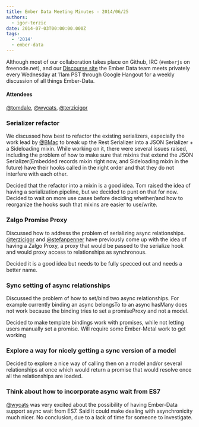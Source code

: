 ```yaml
---
title: Ember Data Meeting Minutes - 2014/06/25
authors:
  - igor-terzic
date: 2014-07-03T00:00:00.000Z
tags:
  - '2014'
  - ember-data
---
```



Although most of our collaboration takes place on Github, IRC
(`#emberjs` on freenode.net), and our [Discourse site](http://discuss.emberjs.com/)
the Ember Data team meets privately every
Wednesday at 11am PST through Google Hangout for a weekly
discussion of all things Ember-Data.

#### Attendees

<!--   [@ebryn](https://twitter.com/ebryn),
  [@krisselden](https://twitter.com/krisselden),
  [@machty](https://twitter.com/machty),
  [@rwjblue](https://twitter.com/rwjblue),
  [@trek](https://twitter.com/trek),
  [@stefanpenner](https://twitter.com/stefanpenner),
  [@wagenet](https://twitter.com/wagenet),
  [@tomdale](https://twitter.com/tomdale),
  [@wifelette](https://twitter.com/wifelette),
  [@wycats](https://twitter.com/wycats)
  [@terzicigor](https://twitter.com/terzicigor) -->

[@tomdale](https://twitter.com/tomdale),
[@wycats](https://twitter.com/wycats),
[@terzicigor](https://twitter.com/terzicigor)

### Serializer refactor

We discussed how best to refactor the existing serializers, especially the work lead by [@BMac](https://twitter.com/BezoMaxo) to break up the
Rest Serializer into a JSON Serializer + a Sideloading mixin. While working on it, there were several issues raised, including the problem of
how to make sure that mixins that extend the JSON Serializer(Embedded records mixin right now, and Sideloading mixin in the future) have their
hooks called in the right order and that they do not interfere with each other.

Decided that the refactor into a mixin is a good idea.
Tom raised the idea of having a serialization pipeline, but we decided to punt on that for now.
Decided to wait on more use cases before deciding whether/and how to reorganize the hooks such that mixins are easier to use/write.

### Zalgo Promise Proxy

Discussed how to address the problem of serializing async relationships.
[@terzicigor](https://twitter.com/terzicigor) and [@stefanpenner](https://twitter.com/stefanpenner) have previously come up with the idea of having
a Zalgo Proxy, a proxy that would be passed to the serialize hook and would proxy access to relationships as synchronous.

Decided it is a good idea but needs to be fully specced out and needs a better name.

### Sync setting of async relationships

Discussed the problem of how to set/bind two async relationships. For example currently binding an async belongsTo
to an async hasMany does not work because the binding tries to set a promiseProxy and not a model.

Decided to make template bindings work with promises, while not letting users manually set a promise.
Will require some Ember-Metal work to get working

### Explore a way for nicely getting a sync version of a model

Decided to explore a nice way of calling then on a model and/or several relationships at once which would return a promise
that would resolve once all the relationships are loaded.

### Think about how to incorporate async wait from ES7

[@wycats](https://twitter.com/wycats) was very excited about the possibility of having Ember-Data support async wait from ES7.
Said it could make dealing with asynchronicity much nicer. No conclusion, due to a lack of time for someone to investigate.

